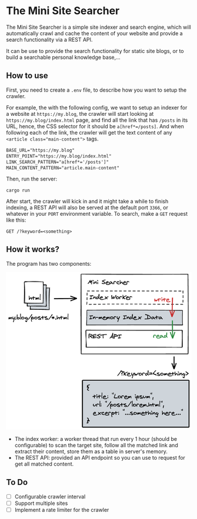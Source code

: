 # The Mini Site Searcher

The Mini Site Searcher is a simple site indexer and search engine, which will automatically crawl and cache the content of your website and provide a search functionality via a REST API.

It can be use to provide the search functionality for static site blogs, or to build a searchable personal knowledge base,...

## How to use

First, you need to create a `.env` file, to describe how you want to setup the crawler.

For example, the with the following config, we want to setup an indexer for a website at `https://my.blog`, the crawler will start looking at `https://my.blog/index.html` page, and find all the link that has `/posts` in its URL, hence, the CSS selector for it should be `a[href*=/posts]`. And when following each of the link, the crawler will get the text content of any `<article class="main-content">` tags.

```
BASE_URL="https://my.blog"
ENTRY_POINT="https://my.blog/index.html"
LINK_SEARCH_PATTERN="a[href*='/posts']"
MAIN_CONTENT_PATTERN="article.main-content"
```

Then, run the server:

```
cargo run
```

After start, the crawler will kick in and it might take a while to finish indexing, a REST API will also be served at the default port `3366`, or whatever in your `PORT` environment variable. To search, make a `GET` request like this:

```
GET /?keyword=<something>
```

## How it works?

The program has two components:

![](./_meta/diagram.png)

- The index worker: a worker thread that run every 1 hour (should be configurable) to scan the target site, follow all the matched link and extract their content, store them as a table in server's memory.
- The REST API: provided an API endpoint so you can use to request for get all matched content.

## To Do

- [ ] Configurable crawler interval
- [ ] Support multiple sites
- [ ] Implement a rate limiter for the crawler
